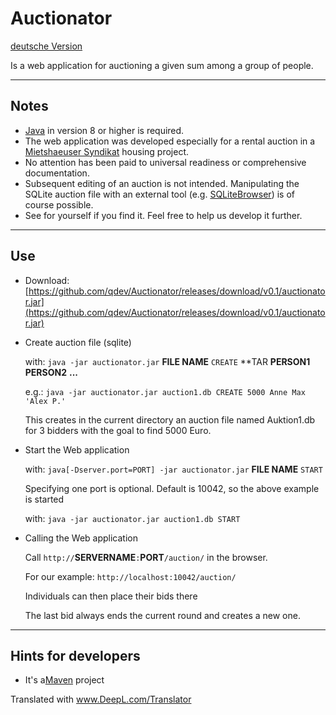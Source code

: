 # Auctionator

[deutsche Version](./README_de.md)

Is a web application for auctioning a given sum among a group of people. 

---
## Notes

* [Java](https://java.com/de/download) in version 8 or higher is required.
* The web application was developed especially for a rental auction in a [Mietshaeuser Syndikat](https://www.syndikat.org) housing project. 
* No attention has been paid to universal readiness or comprehensive documentation.
* Subsequent editing of an auction is not intended. Manipulating the SQLite auction file with an external tool (e.g. [SQLiteBrowser](http://sqlitebrowser.org/)) is of course possible.
* See for yourself if you find it. Feel free to help us develop it further.


---
## Use

* Download: [https://github.com/qdev/Auctionator/releases/download/v0.1/auctionator.jar](https://github.com/qdev/Auctionator/releases/download/v0.1/auctionator.jar)
* Create auction file (sqlite)

  with: `java -jar auctionator.jar` **FILE NAME** `CREATE` **TAR **PERSON1** **PERSON2** **...**
  
  e.g.: `java -jar auctionator.jar auction1.db CREATE 5000 Anne Max 'Alex P.'`
  
  This creates in the current directory an auction file named Auktion1.db for 3 bidders with the goal to find 5000 Euro.
  
* Start the Web application
  
  with: `java[-Dserver.port=PORT] -jar auctionator.jar` **FILE NAME** `START`
  
  Specifying one port is optional. Default is 10042, so the above example is started
  
  with: `java -jar auctionator.jar auction1.db START`
  
* Calling the Web application
  
  Call `http://`**SERVERNAME**`:`**PORT**`/auction/` in the browser.
  
  For our example: `http://localhost:10042/auction/`
  
  Individuals can then place their bids there 
  
  The last bid always ends the current round and creates a new one.
  
---
## Hints for developers

* It's a[Maven](https://maven.apache.org/) project  



Translated with www.DeepL.com/Translator
